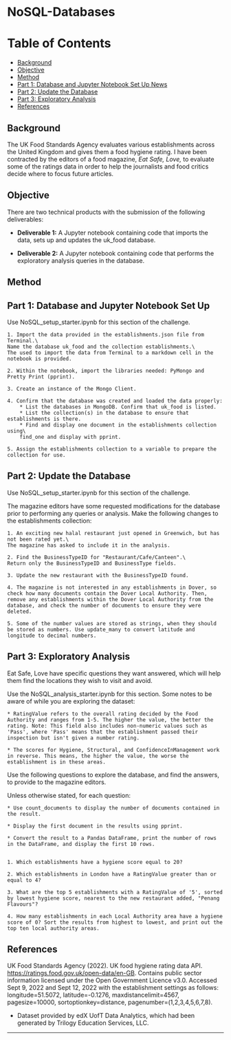 # NoSQL-Databases



Table of Contents
=================

  * [Background](#background)
  * [Objective](#objective)
  * [Method](#method)
  * [Part 1: Database and Jupyter Notebook Set Up News](#part-1-database-and-jupyter-notebook-set-up)
  * [Part 2: Update the Database](#part-2-update-the-database)
  * [Part 3: Exploratory Analysis](#part-3-exploratory-analysis)
  * [References](#references)
  
  
  
## Background
  

The UK Food Standards Agency evaluates various establishments across the United Kingdom and gives them a food hygiene rating. I have been contracted by the editors of a food magazine, *Eat Safe, Love,* to evaluate some of the ratings data in order to help the journalists and food critics decide where to focus future articles.
  
  

## Objective
  

There are two technical products with the submission of the following deliverables:

* **Deliverable 1:** A Jupyter notebook containing code that imports the data, sets up and updates the uk_food database.

* **Deliverable 2:** A Jupyter notebook containing code that performs the exploratory analysis queries in the database.



## Method
## Part 1: Database and Jupyter Notebook Set Up


Use NoSQL_setup_starter.ipynb for this section of the challenge.

    1. Import the data provided in the establishments.json file from Terminal.\
    Name the database uk_food and the collection establishments.\ 
    The used to import the data from Terminal to a markdown cell in the notebook is provided.
    
    2. Within the notebook, import the libraries needed: PyMongo and Pretty Print (pprint).
    
    3. Create an instance of the Mongo Client.
    
    4. Confirm that the database was created and loaded the data properly:
        * List the databases in MongoDB. Confirm that uk_food is listed.
        * List the collection(s) in the database to ensure that establishments is there.
        * Find and display one document in the establishments collection using\
        find_one and display with pprint.
        
    5. Assign the establishments collection to a variable to prepare the collection for use.



## Part 2: Update the Database


Use NoSQL_setup_starter.ipynb for this section of the challenge.

The magazine editors have some requested modifications for the database prior to performing any queries or analysis. Make the following changes to the establishments collection:

    1. An exciting new halal restaurant just opened in Greenwich, but has not been rated yet.\
    The magazine has asked to include it in the analysis. 

    2. Find the BusinessTypeID for "Restaurant/Cafe/Canteen".\
    Return only the BusinessTypeID and BusinessType fields.

    3. Update the new restaurant with the BusinessTypeID found.

    4. The magazine is not interested in any establishments in Dover, so check how many documents contain the Dover Local Authority. Then, remove any establishments within the Dover Local Authority from the database, and check the number of documents to ensure they were deleted.

    5. Some of the number values are stored as strings, when they should be stored as numbers. Use update_many to convert latitude and longitude to decimal numbers.
    


## Part 3: Exploratory Analysis


Eat Safe, Love have specific questions they want answered, which will help them find the locations they wish to visit and avoid.

Use the NoSQL_analysis_starter.ipynb for this section. Some notes to be aware of while you are exploring the dataset:

    * RatingValue refers to the overall rating decided by the Food Authority and ranges from 1-5. The higher the value, the better the rating. Note: This field also includes non-numeric values such as 'Pass', where 'Pass' means that the establishment passed their inspection but isn't given a number rating.
    
    * The scores for Hygiene, Structural, and ConfidenceInManagement work in reverse. This means, the higher the value, the worse the establishment is in these areas.


Use the following questions to explore the database, and find the answers, to provide to the magazine editors.

Unless otherwise stated, for each question:

    * Use count_documents to display the number of documents contained in the result.
    
    * Display the first document in the results using pprint.
    
    * Convert the result to a Pandas DataFrame, print the number of rows in the DataFrame, and display the first 10 rows.


    1. Which establishments have a hygiene score equal to 20?
    
    2. Which establishments in London have a RatingValue greater than or equal to 4?
    
    3. What are the top 5 establishments with a RatingValue of '5', sorted by lowest hygiene score, nearest to the new restaurant added, "Penang Flavours"? 
    
    4. How many establishments in each Local Authority area have a hygiene score of 0? Sort the results from highest to lowest, and print out the top ten local authority areas.



## References


UK Food Standards Agency (2022). UK food hygiene rating data API. https://ratings.food.gov.uk/open-data/en-GB. Contains public sector information licensed under the Open Government Licence v3.0.
Accessed Sept 9, 2022 and Sept 12, 2022 with the establishment settings as follows: longitude=51.5072, latitude=-0.1276, maxdistancelimit=4567, pagesize=10000, sortoptionkey=distance, pagenumber=(1,2,3,4,5,6,7,8).

* Dataset provided by edX UofT Data Analytics, which had been generated by Trilogy Education Services, LLC. 

- - -
